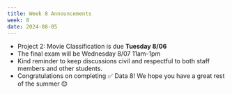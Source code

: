 ```yaml
---
title: Week 8 Announcements
week: 8
date: 2024-08-05
---
```

* Project 2: Movie Classification is due **Tuesday 8/06**
* The final exam will be Wednesday 8/07 11am-1pm
* Kind reminder to keep discussions civil and respectful to both staff members and other students.
* Congratulations on completing ✅ Data 8! We hope you have a great rest of the summer 😊